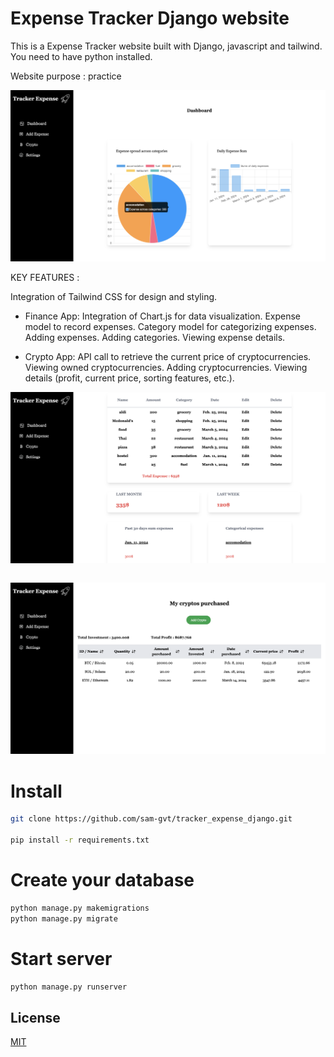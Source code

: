 # Expense Tracker Django website

This is a Expense Tracker website built with Django, javascript and tailwind.
You need to have python installed.

Website purpose : practice

![Alt Text 1](./theme/images/homePage.png)


KEY FEATURES :

Integration of Tailwind CSS for design and styling.


- Finance App:
Integration of Chart.js for data visualization.
Expense model to record expenses.
Category model for categorizing expenses.
Adding expenses.
Adding categories.
Viewing expense details.

- Crypto App:
API call to retrieve the current price of cryptocurrencies.
Viewing owned cryptocurrencies.
Adding cryptocurrencies.
Viewing details (profit, current price, sorting features, etc.).

![Alt Text 2](./theme/images/homePage2.png)
```bash
```
![Alt Text 3](./theme/images/cryptoPage.png)


# Install 
```bash
git clone https://github.com/sam-gvt/tracker_expense_django.git

pip install -r requirements.txt
```


# Create your database
```bash
python manage.py makemigrations
python manage.py migrate
```

# Start server 
```bash
python manage.py runserver
```

## License

[MIT](https://choosealicense.com/licenses/mit/)